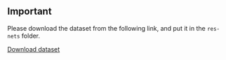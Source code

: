 ## Important

Please download the dataset from the following link, and put it in the `res-nets` folder.

[Download dataset](https://www.amazon.com/clouddrive/share/nxB9nfzDFvE0c4ZqklnnEVuz7q8K4MAzV6BFXIKuLr1)
